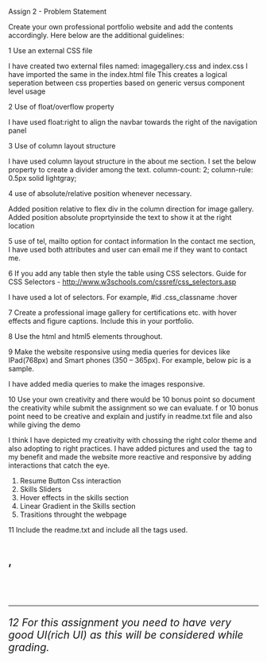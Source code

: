 Assign 2 - Problem Statement

Create your own professional portfolio website and add the contents accordingly. Here below are the additional guidelines:

1	Use an external CSS file 

I have created two external files named: imagegallery.css and index.css 
I have imported the same in the index.html file
This creates a logical seperation between css properties based on generic versus component level usage


2	Use of float/overflow property

I have used float:right to align the navbar towards the right of the navigation panel

3	Use of column layout structure

I have used column layout structure in the about me section.
I set the below property to create a divider among the text.
column-count: 2;
column-rule: 0.5px solid lightgray;



4	use of absolute/relative position whenever necessary.

Added position relative to flex div in the column direction for image gallery.
Added position absolute proprtyinside the text to show it at the right location


5	use of tel, mailto option for contact information 
In the contact me section, I have used both attributes and user can email me if they want to contact me.


6	If you add any table then style the table using CSS selectors. Guide for CSS Selectors - http://www.w3schools.com/cssref/css_selectors.asp

I have used a lot of selectors. For example,
#id
.css_classname
:hover

7	Create a professional  image gallery for certifications etc. with hover effects and figure captions. Include this in your portfolio.

8	Use the html and  html5 elements throughout. 

9	Make the website responsive using media queries for devices like IPad(768px) and Smart phones (350 – 365px). For example, below pic is a sample. 

I have added media queries to make the images responsive.


10	Use your own creativity and there would be 10 bonus point so document the creativity while submit the assignment so we can evaluate. f or 10 bonus point need to be creative and explain and justify in readme.txt file and also while giving the demo

I think I have depicted my creativity with chossing the right color theme and also adopting to right practices.
I have added pictures and used the <img> tag to my benefit and made the website more reactive and responsive by adding 
interactions that catch the eye.

1. Resume Button Css interaction
2. Skills Sliders 
3. Hover effects in the skills section
4. Linear Gradient in the Skills section
5. Trasitions throught the webpage

11	Include the readme.txt and include all the tags used. 
<nav>
<img>
<p>
<a>
<h1>, <h6>
<br>
<span>
<footer>
<section>
<hr>


12	For this assignment you need to have very good UI(rich UI) as this will be considered while grading.

